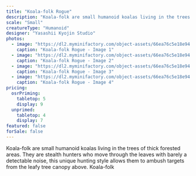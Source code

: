 ```yaml
---
title: "Koala-folk Rogue"
description: "Koala-folk are small humanoid koalas living in the trees of thick forested areas. They are stealth hunters who move through the leaves with barely a detectable noise, this unique hunting style allows them to ambush targets from the leafy tree canopy above. Koala-folk"
scale: "Small"
creatureType: "Humanoid"
designer: "Yasashii Kyojin Studio"
photos:
  - image: "https://dl2.myminifactory.com/object-assets/66ea76c5e18e94.49828161/images/720X720-Koala-folk_01_PS.jpg"
    caption: "Koala-folk Rogue - Image 1"
  - image: "https://dl2.myminifactory.com/object-assets/66ea76c5e18e94.49828161/images/720X720-Koala-folk_01_SCALE.jpg"
    caption: "Koala-folk Rogue - Image 2"
  - image: "https://dl2.myminifactory.com/object-assets/66ea76c5e18e94.49828161/images/720X720-Koala-folk_01_C.jpg"
    caption: "Koala-folk Rogue - Image 3"
  - image: "https://dl2.myminifactory.com/object-assets/66ea76c5e18e94.49828161/images/720X720-Koala-folk_01_B.jpg"
    caption: "Koala-folk Rogue - Image 4"
pricing:
  osrPriming:
    tabletop: 5
    display: 9
  unprimed:
    tabletop: 4
    display: 7
featured: false
forSale: false
---
```


Koala-folk are small humanoid koalas living in the trees of thick forested areas. They are stealth hunters who move through the leaves with barely a detectable noise, this unique hunting style allows them to ambush targets from the leafy tree canopy above. Koala-folk